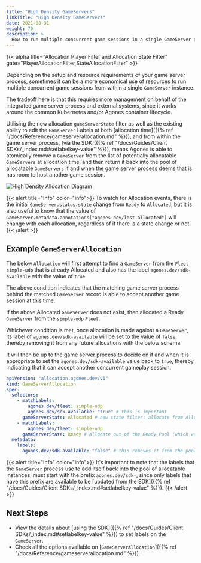 ```yaml
---
title: "High Density GameServers"
linkTitle: "High Density GameServers"
date: 2021-08-31
weight: 70
description: >
  How to run multiple concurrent game sessions in a single GameServer process.
---
```


{{< alpha title="Allocation Player Filter and Allocation State Filter" gate="PlayerAllocationFilter,StateAllocationFilter" >}}

Depending on the setup and resource requirements of your game server process, sometimes it can be a more economical 
use of resources to run multiple concurrent game sessions from within a single `GameServer` instance.

The tradeoff here is that this requires more management on behalf of the integrated game server process and external 
systems, since it works around the common Kubernetes and/or Agones container lifecycle.

Utilising the new allocation `gameServerState` filter as well as the existing ability to edit the 
`GameServer` Labels at both [allocation time]({{% ref "/docs/Reference/gameserverallocation.md" %}}), and from 
within the game server process, [via the SDK]({{% ref "/docs/Guides/Client SDKs/_index.md#setlabelkey-value" %}}), 
means Agones is able to atomically remove a `GameServer` from the list of potentially allocatable 
`GameServers` at allocation time, and then return it back into the pool of allocatable `GameServers` if and when the 
game server process deems that is has room to host another game session. 

<a href="../../../diagrams/high-density.puml.png" target="_blank">
<img src="../../../diagrams/high-density.puml.png" alt="High Density Allocation Diagram" />
</a>

{{< alert title="Info" color="info">}}
To watch for Allocation events, there is the initial `GameServer.status.state` change from `Ready` to `Allocated`,
but it is also useful to know that the value of `GameServer.metadata.annotations["agones.dev/last-allocated"]` will
change with each allocation, regardless of if there is a state change or not.
{{< /alert >}}

## Example `GameServerAllocation`

The below `Allocation` will first attempt to find a `GameServer` from the `Fleet` `simple-udp` that is already 
Allocated and also has the label `agones.dev/sdk-available` with the value of `true`.

The above condition indicates that the matching game server process behind the matched `GameServer` record is able to 
accept another game session at this time.

If the above Allocated `GameServer` does not exist, then allocated a Ready `GameServer` from the `simple-udp` `Fleet`.

Whichever condition is met, once allocation is made against a `GameServer`, its label of `agones.dev/sdk-available` 
will be set to the value of `false`, thereby removing it from any future allocations with the below schema.

It will then be up to the game server process to decide on if and when it is appropriate to set the 
`agones.dev/sdk-available` value back to `true`, thereby indicating that it can accept another concurrent 
gameplay session. 

```yaml
apiVersion: "allocation.agones.dev/v1"
kind: GameServerAllocation
spec:
  selectors:
    - matchLabels:
        agones.dev/fleet: simple-udp
        agones.dev/sdk-available: "true" # this is important
      gameServerState: Allocated # new state filter: allocate from Allocated servers
    - matchLabels:
        agones.dev/fleet: simple-udp
      gameServerState: Ready # Allocate out of the Ready Pool (which would be default, so backward compatible)
  metadata:
    labels:
      agones.dev/sdk-available: "false" # this removes it from the pool
```

{{< alert title="Info" color="info">}}
It's important to note that the labels that the `GameServer` process use to add itself back into the pool of 
allocatable instances, must start with the prefix `agones.dev/sdk-`, since only labels that have this prefix are 
available to be [updated from the SDK]({{% ref "/docs/Guides/Client SDKs/_index.md#setlabelkey-value" %}}).
{{< /alert >}}

## Next Steps

* View the details about [using the SDK]({{% ref "/docs/Guides/Client SDKs/_index.md#setlabelkey-value" %}}) to set 
  labels on the `GameServer`.
* Check all the options available on [`GameServerAllocation`]({{% ref "/docs/Reference/gameserverallocation.md" %}}).
